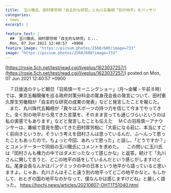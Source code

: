 ```yaml
---
title:  玉川徹氏、田村厚労相「自主的な研究」と丸川五輪相「別の地平」をバッサリ  
categories:
- news
excerpt: |
  
feature_text: |
  ##  玉川徹氏、田村厚労相「自主的な研究」と...
  Mon, 07 Jun 2021 12:40:57  +0900
feature_image: "https://picsum.photos/2560/600?image=733"
image: "https://picsum.photos/2560/600?image=733"
---
```


[https://rosie.5ch.net/test/read.cgi/liveplus/1623037257/](https://rosie.5ch.net/test/read.cgi/liveplus/1623037257/)
posted on Mon, 07 Jun 2021 12:40:57  +0900

<!--more-->

　７日放送のテレビ朝日「羽鳥慎一モーニングショー」（月〜金曜・午前８時）では、東京五輪開催を巡る政府対策分科会の尾身茂会長の発言について、田村憲久厚生労働相が「自主的な研究の成果の発表」などと発言したことを報じた。 　また、丸川珠代五輪相が「我々はスポーツの持つ力を信じて今までやってきた。全く別の地平から見てきた言葉を、そのまま言っても通じづらいというのは私の実感でもあります」などと発言したことも伝えた 　ＭＣの羽鳥慎一アナウンサーは、番組で意見を聞いてきた田村厚労相に「大臣になる前に、本当にすごく前向きというか。そういう考えを田村さんは思っているんだ、ふ〜んって思ったこともあったので。ちょっと今回、あれって思った」と話し、「どうですか？」とコメンテーターで同局の玉川徹氏にコメントを求めた。 　この問いに玉川氏は「田村さんも権力の中ではダメだったなって感じかな」と返答。続けて「丸川さんに関して言うと、どこの地平の話をしているんだという感じがしますけどね。尾身会長なんかはパンデミックの中の日本という地平から語っていると思いますよ。じゃあ、丸川さんはそこと違う別の地平ってどこの地平かなと。もしかして、おとぎの国の地平なのかなって、僕なんかは感じますけどね」と厳しく語った。 https://hochi.news/articles/20210607-OHT1T51040.html
